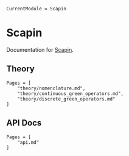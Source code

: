 ```@meta
CurrentModule = Scapin
```

# Scapin

Documentation for [Scapin](https://github.com/sbrisard/Scapin.jl).

## Theory

```@contents
Pages = [
    "theory/nomenclature.md",
	"theory/continuous_green_operators.md",
	"theory/discrete_green_operators.md"
]
```

## API Docs

```@contents
Pages = [
    "api.md"
]
```
